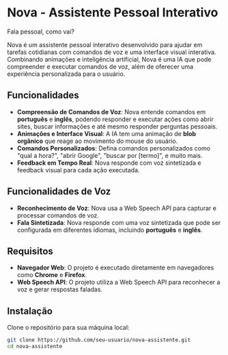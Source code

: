 # Nova - Assistente Pessoal Interativo

Fala pessoal, como vai?

Nova é um assistente pessoal interativo desenvolvido para ajudar em tarefas cotidianas com comandos de voz e uma interface visual interativa. Combinando animações e inteligência artificial, Nova é uma IA que pode compreender e executar comandos de voz, além de oferecer uma experiência personalizada para o usuário.

## Funcionalidades

- **Compreensão de Comandos de Voz**: Nova entende comandos em **português** e **inglês**, podendo responder e executar ações como abrir sites, buscar informações e até mesmo responder perguntas pessoais.
- **Animações e Interface Visual**: A IA tem uma animação de **blob orgânico** que reage ao movimento do mouse do usuário.
- **Comandos Personalizados**: Defina comandos personalizados como "qual a hora?", "abrir Google", "buscar por [termo]", e muito mais.
- **Feedback em Tempo Real**: Nova responde com voz sintetizada e feedback visual para cada ação executada.

## Funcionalidades de Voz

- **Reconhecimento de Voz**: Nova usa a Web Speech API para capturar e processar comandos de voz.
- **Fala Sintetizada**: Nova responde com uma voz sintetizada que pode ser configurada em diferentes idiomas, incluindo **português** e **inglês**.

## Requisitos

- **Navegador Web**: O projeto é executado diretamente em navegadores como **Chrome** e **Firefox**.
- **Web Speech API**: O projeto utiliza a Web Speech API para reconhecer a voz e gerar respostas faladas.
  
## Instalação

Clone o repositório para sua máquina local:

```bash
git clone https://github.com/seu-usuario/nova-assistente.git
cd nova-assistente
